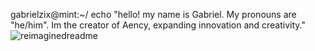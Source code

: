 gabrielzix@mint:~/ echo "hello! my name is Gabriel. My pronouns are "he/him". Im the creator of Aency, expanding innovation and creativity."
<img src="https://myreadme.vercel.app/api/embed/aencyco?panels=userstatistics,toprepositories,toplanguages,commitgraph" alt="reimaginedreadme" />
